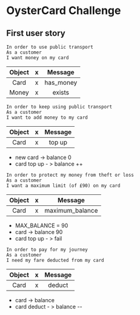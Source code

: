 # OysterCard Challenge


## First user story

```
In order to use public transport
As a customer
I want money on my card
```

|Object |  x  | Message |
|:----:|:----:|:----:|
|Card   | x   | has_money|
|Money  | x   | exists |



```
In order to keep using public transport
As a customer
I want to add money to my card
```

|Object |  x  | Message |
|:----:|:----:|:----:|
|Card   | x   | top up|

- new card -> balance 0
- card top up - > balance ++

```
In order to protect my money from theft or loss
As a customer
I want a maximum limit (of £90) on my card
```
|Object |  x  | Message |
|:----:|:----:|:----:|
|Card   | x   | maximum_balance|

- MAX_BALANCE = 90
- card -> balance 90
- card top up - > fail

```
In order to pay for my journey
As a customer
I need my fare deducted from my card
```
|Object |  x  | Message |
|:----:|:----:|:----:|
|Card   | x   | deduct |

- card -> balance
- card deduct - > balance --
